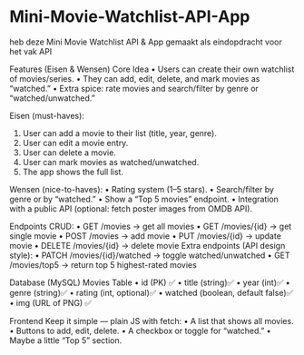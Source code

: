 # Mini-Movie-Watchlist-API-App
heb deze Mini Movie Watchlist API &amp; App gemaakt als eindopdracht voor het vak API

Features (Eisen & Wensen)
Core Idea
•	Users can create their own watchlist of movies/series.
•	They can add, edit, delete, and mark movies as “watched.”
•	Extra spice: rate movies and search/filter by genre or “watched/unwatched.”

Eisen (must-haves):
1.	User can add a movie to their list (title, year, genre).
2.	User can edit a movie entry.
3.	User can delete a movie.
4.	User can mark movies as watched/unwatched.
5.	The app shows the full list.
   
Wensen (nice-to-haves):
•	Rating system (1–5 stars).
•	Search/filter by genre or by “watched.”
•	Show a “Top 5 movies” endpoint.
•	Integration with a public API (optional: fetch poster images from OMDB API).

Endpoints
CRUD:
•	GET /movies → get all movies
•	GET /movies/{id} → get single movie
•	POST /movies → add movie
•	PUT /movies/{id} → update movie
•	DELETE /movies/{id} → delete movie
Extra endpoints (API design style):
•	PATCH /movies/{id}/watched → toggle watched/unwatched
•	GET /movies/top5 → return top 5 highest-rated movies

Database (MySQL)
Movies Table
•	id (PK) ✅
•	title (string)✅
•	year (int)✅
•	genre (string)✅
•	rating (int, optional)✅
•	watched (boolean, default false)✅
•   img (URL of PNG) ✅

Frontend
Keep it simple — plain JS with fetch:
•	A list that shows all movies. 
•	Buttons to add, edit, delete.
•	A checkbox or toggle for “watched.”
•	Maybe a little “Top 5” section.

